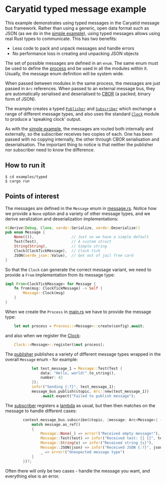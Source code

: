 # Caryatid typed message example

This example demonstrates using typed messages in the Caryatid message bus framework.  Rather than using a generic,
open data format such as JSON (as we do in the [simple example](../simple)), using typed messages allows using
real Rust types to communicate.  This has two benefits:

* Less code to pack and unpack messages and handle errors
* No performance loss in creating and unpacking JSON objects

The set of possible messages are defined in an `enum`.  The same enum must be used to define the [process](../../process)
and be used in all the modules within it.  Usually, the message enum definition will be system wide.

When passed between modules in the same process, the messages are just passed in `Arc` references.  When passed
to an external message bus, they are automatically serialised and deserialised to [CBOR](https://cbor.io) 
(a packed, binary form of JSON).

The example creates a typed [`Publisher`](src/publisher.rs) and [`Subscriber`](src/subscriber.rs) which exchange a range of
different message types, and also uses the standard [`Clock`](../../modules/clock) module to produce a 'speaking clock' output.

As with the [simple example](../simple), the messages are routed both internally and externally, so the subscriber receives two
copies of each.  One has been passed with no copying internally, the other through CBOR serialisation and deserialisation.  The
important thing to notice is that neither the publisher nor subscriber need to know the difference.

## How to run it

```shell
$ cd examples/typed
$ cargo run
```

## Points of interest

The messages are defined in the `Message` enum in [message.rs](src/message.rs#L12).  Notice how we provide a `None` option and a variety of other
message types, and we derive seralization and deserialization implementations:

```rust
#[derive(Debug, Clone, serde::Serialize, serde::Deserialize)]
pub enum Message {
    None(()),                 // Just so we have a simple default
    Test(Test),               // A custom struct
    String(String),           // Simple string
    Clock(ClockTickMessage),  // Clock tick
    JSON(serde_json::Value),  // Get out of jail free card
}
```

So that the `Clock` can generate the correct message variant, we need to provide a `From` implementation from its message type:

```rust
impl From<ClockTickMessage> for Message {
    fn from(msg: ClockTickMessage) -> Self {
        Message::Clock(msg)
    }
}
```

When we create the `Process` in [main.rs](src/main.rs#L42) we have to provide the message type:

```rust
    let mut process = Process::<Message>::create(config).await;
```

and also when we register the [Clock](src/main.rs#L47):

```rust
    Clock::<Message>::register(&mut process);
```

The [publisher](src/publisher.rs) publishes a variety of different message types wrapped in the overall `Message` enum - for example:

```rust
            let test_message_1 = Message::Test(Test {
                data: "Hello, world!".to_string(),
                number: 42
            });
            info!("Sending {:?}", test_message_1);
            message_bus.publish(&topic, Arc::new(test_message_1))
                .await.expect("Failed to publish message");
```

The [subscriber](src/subscriber.rs) registers a [lambda](src/subscriber.rs#L30) as usual, but then then matches on the message to handle different cases:

```rust
        context.message_bus.subscribe(&topic, |message: Arc<Message>| {
            match message.as_ref()
            {
                Message::None(_) => error!("Received empty message!"),
                Message::Test(test) => info!("Received test: {} {}", test.data, test.number),
                Message::String(s) => info!("Received string {s}"),
                Message::JSON(json) => info!("Received JSON {:?}", json),
                _ => error!("Unexpected message type")
            }
        })?;
```

Often there will only be two cases - handle the message you want, and everything else is an error.


